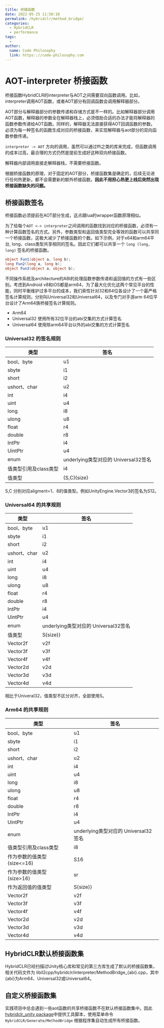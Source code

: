 ```yaml
---
title: 桥接函数
date: 2022-05-25 11:50:18
permalink: /hybridclr/method_bridge/
categories:
  - HybridCLR
  - performance
tags:
  - 
author: 
  name: Code Philosophy
  link: https:://code-philosophy.com
---
```

# AOT-interpreter 桥接函数

桥接函数HybridCLR的interpreter与AOT之间需要双向函数调用。比如，interpreter调用AOT函数，或者AOT部分有回调函数会调用解释器部分。

AOT部分与解释器部分的参数传递和存储方式是不一样的。比如解释器部分调用AOT函数，解释器的参数全在解释器栈上，必须借助合适的办法才能将解释器的函数参数传递给AOT函数。同样的，解释器无法直接获得AOT回调函数的参数。必须为每一种签名的函数生成对应的桥接函数，来实现解释器与aot部分的双向函数参数传递。

`interpreter -> AOT` 方向的调用，虽然可以通过ffi之类的库来完成，但函数调用的成本过高，最合理的方式仍然是提前生成好这种双向桥接函数。

解释器内部调用直接走解释器栈，不需要桥接函数。

根据桥接函数的原理，对于固定的AOT部分，桥接函数集是确定的，后续无论进行任何热更新，都不会需要新的额外桥接函数。**因此不用担心热更上线后突然出现桥接函数缺失的问题。**

## 桥接函数签名

桥接函数必须提前在AOT部分生成，这点跟lua的wrapper函数原理相似。

为了给每个`AOT <-> interpreter`之间调用的函数找到对应的桥接函数，必须有一种计算函数签名的方式。另外，参数类型和返回值类型完全等效的函数可以共享同一个桥接函数，这极大减少了桥接函数的个数。如下示例，对于x64和arm64平台, long、class类型共享相同的签名。因此它们都可以共享一个 `long (long, long)` 签名的桥接函数。

```csharp
object Fun1(object a, long b);
long Fun2(long a, long b);
object Fun3(object a, object b);
```

不同操作系统及architecture的ABI的处理函数参数传递和返回值的方式有一些区别。考虑到Android v8和iOS都是arm64，为了最大化优化这两个常见平台的性能，同时平衡维护过多平台的成本，我们索性针对32和64位各设计了一个最严格签名计算规则，分别叫Universal32和Universal64，以及专门对手游arm 64位平台设计了Arm64族桥接签名计算规则。

- Arm64
- Universal32 使用所有32位平台的abi交集的方式计算签名
- Universal64 使用除arm64平台以外的abi交集的方式计算签名

### Universal32 的签名规则

| 类型 | 签名|
|-|-|
|bool、byte| u1|
|sbyte |i1|
|short |i2|
|ushort、char| u2|
|int |i4|
|uint |u4|
|long |i8|
|ulong |u8|
|float |r4|
|double |r8|
|IntPtr |i4|
|UintPtr |u4|
|enum |underlying类型对应的 Universal32签名|
|值类型引用及class类型 |i4|
|值类型 |{S,C}{size}|

S,C 分别对应aligment=1、8的值类型。例如UnityEngine.Vector3的签名为S12。

### Universal64 的共享规则

| 类型 | 签名|
|-|-|
|bool、byte| u1|
|sbyte |i1|
|short |i2|
|ushort、char| u2|
|int |i4|
|uint |u4|
|long |i8|
|ulong |u8|
|float |r4|
|double |r8|
|IntPtr |i4|
|UintPtr |u4|
|enum |underlying类型对应的 Universal32签名
|值类型|S{size)}|
|Vector2f|v2f|
|Vector3f|v3f|
|Vector4f|v4f|
|Vector2d|v2d|
|Vector3d|v3d|
|Vector4d|v4d|

相比于Univeral32，值类型不区分对齐，全部使用S。

### Arm64 的共享规则

| 类型 | 签名|
|-|-|
|bool、byte| u1|
|sbyte |i1|
|short |i2|
|ushort、char| u2|
|int |i4|
|uint |u4|
|long |i8|
|ulong |u8|
|float |r4|
|double |r8|
|IntPtr |i4|
|UintPtr |u4|
|enum |underlying类型对应的 Universal32签名
|值类型引用及class类型 |i8|
|作为参数的值类型(size<=16) |S16|
|作为参数的值类型(size>16) |sr|
|作为返回值的值类型|S{size)}|
|Vector2f|v2f|
|Vector3f|v3f|
|Vector4f|v4f|
|Vector2d|v2d|
|Vector3d|v3d|
|Vector4d|v4d|


## HybridCLR默认桥接函数集

HybridCLR已经扫描过Unity核心库和常见的第三方库生成了默认的桥接函数集，相关代码文件为 libil2cpp/hybridclr/interpreter/MethodBridge_{abi}.cpp，其中{abi}为Arm64、Universal32或Universal64。

## 自定义桥接函数集

实践项目中总会遇到一些aot函数的共享桥接函数不在默认桥接函数集中。因此 [hybridclr_unity package](/hybridclr/hybridclr_unity/)中提供工具脚本，使用菜单命令 `HybridCLR/Generate/MethodBridge` 根据程序集自动生成所有桥接函数。

